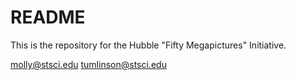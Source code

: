 # README #

This is the repository for the Hubble "Fifty Megapictures" Initiative. 

molly@stsci.edu
tumlinson@stsci.edu
